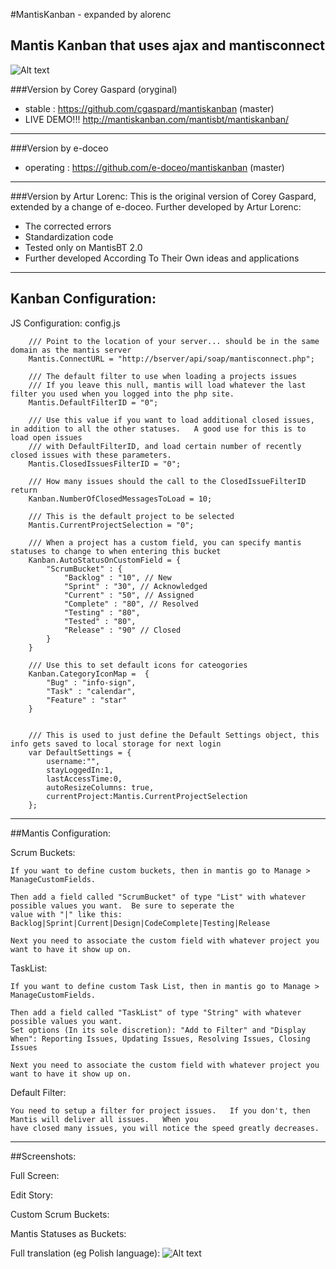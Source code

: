 #MantisKanban - expanded by alorenc

Mantis Kanban that uses ajax and mantisconnect
---

![Alt text](https://raw.github.com/cgaspard/mantiskanban/master/images/mantis_logo.png "Logo")

###Version by Corey Gaspard (oryginal)
* stable : https://github.com/cgaspard/mantiskanban (master)
* LIVE DEMO!!! http://mantiskanban.com/mantisbt/mantiskanban/

---
###Version by e-doceo
* operating	: https://github.com/e-doceo/mantiskanban (master)

---
###Version by Artur Lorenc: 
This is the original version of Corey Gaspard, extended by a change of e-doceo. Further developed by Artur Lorenc:
* The corrected errors
* Standardization code
* Tested only on MantisBT 2.0
* Further developed According To Their Own ideas and applications

---
## Kanban Configuration:

JS Configuration: config.js

        /// Point to the location of your server... should be in the same domain as the mantis server
        Mantis.ConnectURL = "http://bserver/api/soap/mantisconnect.php";

        /// The default filter to use when loading a projects issues
        /// If you leave this null, mantis will load whatever the last filter you used when you logged into the php site.
        Mantis.DefaultFilterID = "0";

        /// Use this value if you want to load additional closed issues, in addition to all the other statuses.   A good use for this is to load open issues 
        /// with DefaultFilterID, and load certain number of recently closed issues with these parameters.
        Mantis.ClosedIssuesFilterID = "0";

        /// How many issues should the call to the ClosedIssueFilterID return
        Kanban.NumberOfClosedMessagesToLoad = 10;

        /// This is the default project to be selected
        Mantis.CurrentProjectSelection = "0";

        /// When a project has a custom field, you can specify mantis statuses to change to when entering this bucket
        Kanban.AutoStatusOnCustomField = {
            "ScrumBucket" : {
                "Backlog" : "10", // New
                "Sprint" : "30", // Acknowledged
                "Current" : "50", // Assigned
                "Complete" : "80", // Resolved
                "Testing" : "80",
                "Tested" : "80",
                "Release" : "90" // Closed
            }
        }

        /// Use this to set default icons for cateogories
        Kanban.CategoryIconMap =  {
            "Bug" : "info-sign",
            "Task" : "calendar",
            "Feature" : "star"
        }


        /// This is used to just define the Default Settings object, this info gets saved to local storage for next login
        var DefaultSettings = {
            username:"",
            stayLoggedIn:1,
            lastAccessTime:0,
            autoResizeColumns: true,
            currentProject:Mantis.CurrentProjectSelection
        };

---
##Mantis Configuration:

  Scrum Buckets:
  
    If you want to define custom buckets, then in mantis go to Manage > ManageCustomFields.
  
    Then add a field called "ScrumBucket" of type "List" with whatever possible values you want.  Be sure to seperate the
    value with "|" like this: Backlog|Sprint|Current|Design|CodeComplete|Testing|Release
    
    Next you need to associate the custom field with whatever project you want to have it show up on.

  TaskList:
	
	If you want to define custom Task List, then in mantis go to Manage > ManageCustomFields.
	
	Then add a field called "TaskList" of type "String" with whatever possible values you want.
	Set options (In its sole discretion): "Add to Filter" and "Display When": Reporting Issues, Updating Issues, Resolving Issues, Closing Issues
	
	Next you need to associate the custom field with whatever project you want to have it show up on.

  Default Filter:

    You need to setup a filter for project issues.   If you don't, then Mantis will deliver all issues.   When you
    have closed many issues, you will notice the speed greatly decreases.

---
##Screenshots:

Full Screen:

Edit Story:

Custom Scrum Buckets:

Mantis Statuses as Buckets:

Full translation (eg Polish language):
![Alt text](https://raw.github.com/alorenc/mantiskanban/dev/screenshots/screen5.png "Optional title")
